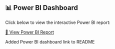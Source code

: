 ## 📊 Power BI Dashboard

Click below to view the interactive Power BI report:

[🔗 View Power BI Report](https://app.powerbi.com/view?r=eyJrIjoiNzQxYTRjNzctY2Q0Yi00NzE1LWI3MjItNTA3MDljZjJhOWU2IiwidCI6IjNjYjkxMTI3LTkyNDMtNGQ1Yy04NWJiLTM2Zjc4YTIwMDA2MiJ9)

Added Power BI dashboard link to README
